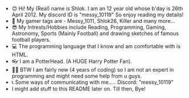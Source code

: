 - 😊 Hi! My (Real) name is Shlok. I am an 12 year old whose b'day is 26th April 2012. My discord ID is "messy_10119"
 So enjoy reading my details!
- 👋 My gamer tags are - Messy_1011, Shlok26, Killer and many more...
- 😎 My Intrests/Hobbies include Reading, Programming, Gaming, Astronomy, Sports (Mainly Football) and drawing sketches of famous football players.
- 💻 The programming language that I know and am comfortable with is HTML.
- 👓 I am a PotterHead. (A HUGE Harry Potter Fan).
- 🤷‍♂️ BTW I am fairly new (4 years of coding) so I am not an expert in programming and might need some help from u guys.
- 📞 Some ways of communicating with me..... Discord: "messy_10119"
- I might add stuff to this README later on. Till then, Bye!

<!---
MessingWithHTML/MessingWithHTML is a ✨ special ✨ repository because its `README.md` (this file) appears on your GitHub profile.
You can click the Preview link to take a look at your changes.
--->
